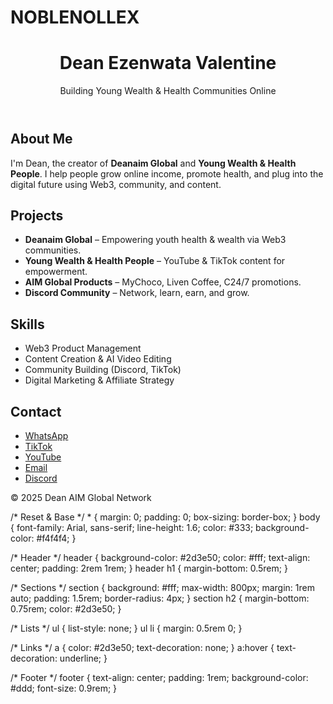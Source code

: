# NOBLENOLLEX
<!DOCTYPE html>
<html lang="en">
<head>
  <meta charset="UTF-8">
  <meta name="viewport" content="width=device-width, initial-scale=1">
  <title>Dean | Web3 Product & Community Builder</title>
  <link rel="stylesheet" href="style.css">
</head>
<body>
  <header>
    <h1>Dean Ezenwata Valentine</h1>
    <p>Building Young Wealth &amp; Health Communities Online</p>
  </header>

  <section id="about">
    <h2>About Me</h2>
    <p>I'm Dean, the creator of <strong>Deanaim Global</strong> and <strong>Young Wealth &amp; Health People</strong>. I help people grow online income, promote health, and plug into the digital future using Web3, community, and content.</p>
  </section>

  <section id="projects">
    <h2>Projects</h2>
    <ul>
      <li><strong>Deanaim Global</strong> – Empowering youth health & wealth via Web3 communities.</li>
      <li><strong>Young Wealth & Health People</strong> – YouTube & TikTok content for empowerment.</li>
      <li><strong>AIM Global Products</strong> – MyChoco, Liven Coffee, C24/7 promotions.</li>
      <li><strong>Discord Community</strong> – Network, learn, earn, and grow.</li>
    </ul>
  </section>

  <section id="skills">
    <h2>Skills</h2>
    <ul>
      <li>Web3 Product Management</li>
      <li>Content Creation & AI Video Editing</li>
      <li>Community Building (Discord, TikTok)</li>
      <li>Digital Marketing & Affiliate Strategy</li>
    </ul>
  </section>

  <section id="contact">
    <h2>Contact</h2>
    <ul>
      <li><a href="https://wa.me/message/4YSYPJM4XUJYM1" target="_blank">WhatsApp</a></li>
      <li><a href="https://www.tiktok.com/@nollex1" target="_blank">TikTok</a></li>
      <li><a href="https://www.youtube.com/@YoungWealthHealthPeople" target="_blank">YouTube</a></li>
      <li><a href="mailto:chukwuv508@gmail.com">Email</a></li>
      <li><a href="https://discord.gg/Tvw9XDDV" target="_blank">Discord</a></li>
    </ul>
  </section>

  <footer>
    <p>&copy; 2025 Dean AIM Global Network</p>
  </footer>
</body>
</html>
/* Reset & Base */
* { margin: 0; padding: 0; box-sizing: border-box; }
body {
  font-family: Arial, sans-serif;
  line-height: 1.6;
  color: #333;
  background-color: #f4f4f4;
}

/* Header */
header {
  background-color: #2d3e50;
  color: #fff;
  text-align: center;
  padding: 2rem 1rem;
}
header h1 { margin-bottom: 0.5rem; }

/* Sections */
section {
  background: #fff;
  max-width: 800px;
  margin: 1rem auto;
  padding: 1.5rem;
  border-radius: 4px;
}
section h2 {
  margin-bottom: 0.75rem;
  color: #2d3e50;
}

/* Lists */
ul { list-style: none; }
ul li { margin: 0.5rem 0; }

/* Links */
a {
  color: #2d3e50;
  text-decoration: none;
}
a:hover { text-decoration: underline; }

/* Footer */
footer {
  text-align: center;
  padding: 1rem;
  background-color: #ddd;
  font-size: 0.9rem;
}

